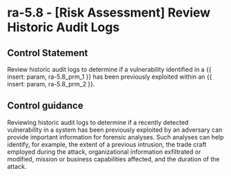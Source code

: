 # ra-5.8 - \[Risk Assessment\] Review Historic Audit Logs

## Control Statement

Review historic audit logs to determine if a vulnerability identified in a {{ insert: param, ra-5.8_prm_1 }} has been previously exploited within an {{ insert: param, ra-5.8_prm_2 }}.

## Control guidance

Reviewing historic audit logs to determine if a recently detected vulnerability in a system has been previously exploited by an adversary can provide important information for forensic analyses. Such analyses can help identify, for example, the extent of a previous intrusion, the trade craft employed during the attack, organizational information exfiltrated or modified, mission or business capabilities affected, and the duration of the attack.
